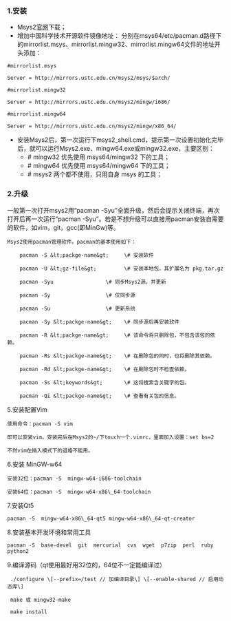 ### 1.安装

* Msys2[官网](http://http://www.msys2.org/)下载；
* 增加中国科学技术开源软件镜像地址：
  分别在msys64/etc/pacman.d路径下的mirrorlist.msys、mirrorlist.mingw32、mirrorlist.mingw64文件的地址开头添加：

`#mirrorlist.msys`

`Server = http://mirrors.ustc.edu.cn/msys2/msys/$arch/`

`#mirrorlist.mingw32`

`Server = http://mirrors.ustc.edu.cn/msys2/mingw/i686/`

`#mirrorlist.mingw64`

`Server = http://mirrors.ustc.edu.cn/msys2/mingw/x86_64/`

* 安装Msys2后，第一次运行下msys2\_shell.cmd，提示第一次设置初始化完毕后，就可以运行Msys2.exe、mingw64.exe或mingw32.exe，主要区别：
  * \# mingw32 优先使用 msys64/mingw32 下的工具；
  * \# mingw64 优先使用 msys64/mingw64 下的工具；
  * \# msys2 两个都不使用，只用自身 msys 的工具；

### 2.升级

一般第一次打开msys2用“pacman -Syu”全面升级，然后会提示关闭终端，再次打开后再一次运行”pacman -Syu”。若是不想升级可以直接用pacman安装自需要的软件，如vim，git，gcc\(即MinGw\)等。



```
Msys2使用pacman管理软件。pacman的基本使用如下：

    pacman -S &lt;packge-name&gt;     \# 安装软件

    pacman -U &lt;gz-file&gt;         \# 安装本地包，其扩展名为 pkg.tar.gz

    pacman -Syu                 \# 同步Msys2源，并更新 

    pacman -Sy                  \# 仅同步源 

    pacman -Su                  \# 更新系统

    pacman -Sy &lt;packge-name&gt;    \# 同步源后再安装软件

    pacman -R &lt;packge-name&gt;     \# 该命令将只删除包，不包含该包的依赖。

    pacman -Rs &lt;packge-name&gt;    \# 在删除包的同时，也将删除其依赖。

    pacman -Rd &lt;packge-name&gt;    \# 在删除包时不检查依赖。

    pacman -Ss &lt;keywords&gt;       \# 这将搜索含关键字的包。

    pacman -Qi &lt;packge-name&gt;    \# 查看有关包的信息。
```

5.安装配置Vim

```
使用命令：pacman -S vim

即可以安装vim。安装完后在Msys2的~/下touch一个.vimrc，里面加入设置：set bs=2

不然vim在插入模式下的退格不能用。
```

6.安装 MinGW-w64

```
安装32位：pacman -S  mingw-w64-i686-toolchain

安装64位：pacman -S  mingw-w64-x86\_64-toolchain
```

7.安装Qt5

```
pacman -S  mingw-w64-x86\_64-qt5 mingw-w64-x86\_64-qt-creator
```

8.安装基本开发环境和常用工具

```
pacman -S  base-devel  git  mercurial  cvs  wget  p7zip  perl  ruby  python2
```

9.编译源码（qt使用最好用32位的，64位不一定能编译过）

```
 ./configure \[--prefix=/test // 加编译目录\] \[--enable-shared // 启用动态库\] 

 make 或 mingw32-make

 make install
```



